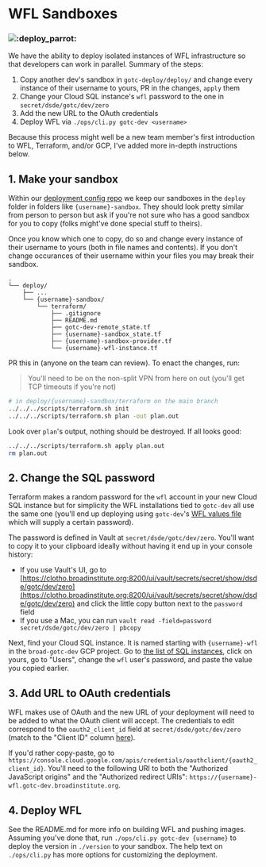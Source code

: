 # WFL Sandboxes
### ![:deploy_parrot:](https://emojis.slackmojis.com/emojis/images/1554740062/5584/deployparrot.gif ":deploy_parrot:")

We have the ability to deploy isolated instances of WFL infrastructure so that developers can work in parallel. Summary of the steps:
1. Copy another dev's sandbox in `gotc-deploy/deploy/` and change every instance of their username to yours, PR in the changes, `apply` them
2. Change your Cloud SQL instance's `wfl` password to the one in `secret/dsde/gotc/dev/zero`
3. Add the new URL to the OAuth credentials
4. Deploy WFL via `./ops/cli.py gotc-dev <username>`

Because this process might well be a new team member's first introduction to WFL, Terraform, and/or GCP, I've added more in-depth instructions below.

## 1. Make your sandbox
Within our [deployment config repo](https://github.com/broadinstitute/gotc-deploy) we keep our sandboxes in the `deploy` folder in folders like `{username}-sandbox`. They should look pretty similar from person to person but ask if you're not sure who has a good sandbox for you to copy (folks might've done special stuff to theirs).

Once you know which one to copy, do so and change every instance of their username to yours (both in file names and contents). If you don't change occurances of their username within your files you may break their sandbox.

```
.
└── deploy/
    ├── ...
    └── {username}-sandbox/
        └── terraform/
            ├── .gitignore
            ├── README.md
            ├── gotc-dev-remote_state.tf
            ├── {username}-sandbox_state.tf
            ├── {username}-sandbox-provider.tf
            └── {username}-wfl-instance.tf
```

PR this in (anyone on the team can review). To enact the changes, run:

> You'll need to be on the non-split VPN from here on out (you'll get TCP timeouts if you're not)

```bash
# in deploy/{username}-sandbox/terraform on the main branch
../../../scripts/terraform.sh init
../../../scripts/terraform.sh plan -out plan.out
```

Look over `plan`'s output, nothing should be destroyed. If all looks good:
```bash
../../../scripts/terraform.sh apply plan.out
rm plan.out
```

## 2. Change the SQL password
Terraform makes a random password for the `wfl` account in your new Cloud SQL instance but for simplicity the WFL installations tied to `gotc-dev` all use the same one (you'll end up deploying using `gotc-dev`'s [WFL values file](https://github.com/broadinstitute/gotc-deploy/blob/master/deploy/gotc-dev/helm/wfl-values.yaml.ctmpl) which will supply a certain password).

The password is defined in Vault at `secret/dsde/gotc/dev/zero`. You'll want to copy it to your clipboard ideally without having it end up in your console history:
- If you use Vault's UI, go to [https://clotho.broadinstitute.org:8200/ui/vault/secrets/secret/show/dsde/gotc/dev/zero](https://clotho.broadinstitute.org:8200/ui/vault/secrets/secret/show/dsde/gotc/dev/zero) and click the little copy button next to the `password` field
- If you use a Mac, you can run `vault read -field=password secret/dsde/gotc/dev/zero | pbcopy`

Next, find your Cloud SQL instance. It is named starting with `{username}-wfl` in the `broad-gotc-dev` GCP project. Go to [the list of SQL instances](https://console.cloud.google.com/sql/instances?folder=&organizationId=&project=broad-gotc-dev), click on yours, go to "Users", change the `wfl` user's password, and paste the value you copied earlier.

## 3. Add URL to OAuth credentials
WFL makes use of OAuth and the new URL of your deployment will need to be added to what the OAuth client will accept. The credentials to edit correspond to the `oauth2_client_id` field at `secret/dsde/gotc/dev/zero` (match to the "Client ID" column [here](https://console.cloud.google.com/apis/credentials?project=broad-gotc-dev)).

If you'd rather copy-paste, go to `https://console.cloud.google.com/apis/credentials/oauthclient/{oauth2_client_id}`. You'll need to the following URI to both the "Authorized JavaScript origins" and the "Authorized redirect URIs": `https://{username}-wfl.gotc-dev.broadinstitute.org`.

## 4. Deploy WFL
See the README.md for more info on building WFL and pushing images. Assuming you've done that, run `./ops/cli.py gotc-dev {username}` to deploy the version in `./version` to your sandbox. The help text on `./ops/cli.py` has more options for customizing the deployment.

